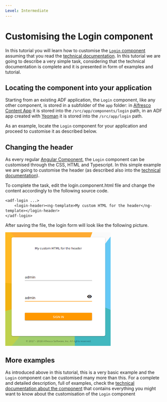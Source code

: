 ```yaml
---
Level: Intermediate
---
```

# Customising the Login component

In this tutorial you will learn how to customise the [`Login` component](https://alfresco.github.io/adf-component-catalog/components/LoginComponent.html) assuming that you read the [technical documentation](https://alfresco.github.io/adf-component-catalog/components/LoginComponent.html). In this tutorial we are going to describe a very simple task, considering that the technical documentation is  complete and it is presented in form of examples and tutorial.

## Locating the component into your application

Starting from an existing ADF application, the `Login` component, like any other component, is stored in a subfolder of the `app` folder: in [Alfresco Content App](https://github.com/Alfresco/alfresco-content-app) it is stored into the `/src/app/components/login` path, in an ADF app created with [Yeoman](http://yeoman.io/) it is stored into the `/src/app/login` path.

As an example, locate the `Login` component for your application and proceed to customise it as described below. 

## Changing the header

As every regular [Angular Component](https://angular.io/guide/architecture-components), the `Login` component can be customised through the CSS, HTML and Typescript. In this simple example we are going to customise the header (as described also into the [technical documentation](https://alfresco.github.io/adf-component-catalog/components/LoginComponent.html)).

To complete the task, edit the login.component.html file and change the content accordingly to the following source code.

    <adf-login ...>
	    <login-header><ng-template>My custom HTML for the header</ng-template></login-header>
	</adf-login>

After saving the file, the login form will look like the following picture.

![login_header](../docassets/images/login_header.png)

## More examples

As introduced above in this tutorial, this is a very basic example and the `Login` component can be customised many more than this. For a complete and detailed description, full of examples, check the [technical documentation about the component](https://alfresco.github.io/adf-component-catalog/components/LoginComponent.html) that contains everything you might want to know about the customisation of the `Login` component

